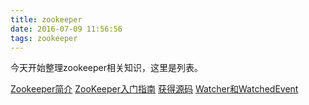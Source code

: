 ```yaml
---
title: zookeeper
date: 2016-07-09 11:56:56
tags: zookeeper
---
```


今天开始整理zookeeper相关知识，这里是列表。

<a href="../zookeeper001.html">Zookeeper简介</a>
<a href="../zookeeper002.html">ZooKeeper入门指南</a>
<a href="../zookeeper003.html">获得源码</a>
<a href="../zookeeper004.html">Watcher和WatchedEvent</a>
